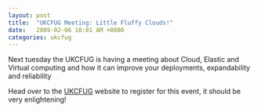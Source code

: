```yaml
---
layout: post
title:  "UKCFUG Meeting: Little Fluffy Clouds!"
date:   2009-02-06 10:01 AM +0000
categories: ukcfug
---
```

<p>Next tuesday the UKCFUG is having a meeting about Cloud, Elastic and Virtual computing and how it can improve your deployments, expandability and reliability</p>
<p>Head over to the <a href="http://www.ukcfug.org/post.cfm/next-meeting-february-10th-little-fluffy-clouds">UKCFUG</a> website to register for this event, it should be very enlightening!</p>
<p> </p>